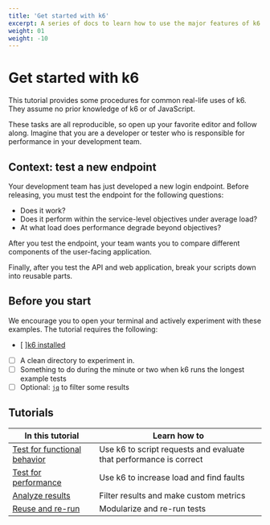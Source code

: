 ```yaml
---
title: 'Get started with k6'
excerpt: A series of docs to learn how to use the major features of k6
weight: 01
weight: -10
---
```


# Get started with k6

This tutorial provides some procedures for common real-life uses of k6.
They assume no prior knowledge of k6 or of JavaScript.

These tasks are all reproducible, so open up your favorite editor and follow along.
Imagine that you are a developer or tester who is responsible for performance in your development team.

## Context: test a new endpoint

Your development team has just developed a new login endpoint.
Before releasing, you must test the endpoint for the following questions:

- Does it work?
- Does it perform within the service-level objectives under average load?
- At what load does performance degrade beyond objectives?

After you test the endpoint, your team wants you to compare different components of the user-facing application.

Finally, after you test the API and web application, break your scripts down into reusable parts.

## Before you start

We encourage you to open your terminal and actively experiment with these examples.
The tutorial requires the following:

- [ ][k6 installed](/docs/k6/<K6_VERSION>/get-started/installation)
- [ ] A clean directory to experiment in.
- [ ] Something to do during the minute or two when k6 runs the longest example tests
- [ ] Optional: [`jq`](https://stedolan.github.io/jq/) to filter some results

## Tutorials

| In this tutorial                                                                                                              | Learn how to                                                       |
| ----------------------------------------------------------------------------------------------------------------------------- | ------------------------------------------------------------------ |
| [Test for functional behavior](/docs/k6/<K6_VERSION>/examples/get-started-with-k6/test-for-functional-behavior) | Use k6 to script requests and evaluate that performance is correct |
| [Test for performance](/docs/k6/<K6_VERSION>/examples/get-started-with-k6/test-for-performance)                 | Use k6 to increase load and find faults                            |
| [Analyze results](/docs/k6/<K6_VERSION>/examples/get-started-with-k6/analyze-results)                           | Filter results and make custom metrics                             |
| [Reuse and re-run](/docs/k6/<K6_VERSION>/examples/get-started-with-k6/reuse-and-re-run-tests)                   | Modularize and re-run tests                                        |
